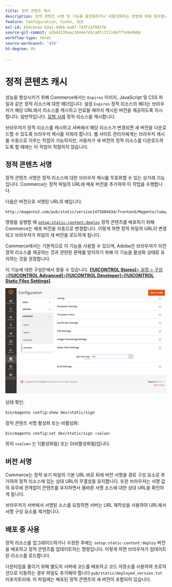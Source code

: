 ```yaml
---
title: 정적 콘텐츠 캐시
description: 정적 콘텐츠 서명 및 기능을 활성화하거나 비활성화하는 방법에 대해 알아봅니다.
feature: Configuration, Cache, SCD
exl-id: b54ceea2-b3a1-4dbb-ba87-743f2af0d2fb
source-git-commit: a2bd4139aac1044e7e5ca8fcf2114b7f7e9e9b68
workflow-type: tm+mt
source-wordcount: '433'
ht-degree: 0%

---
```


# 정적 콘텐츠 캐시

성능을 향상시키기 위해 Commerce에서는 `Expires` 이미지, JavaScript 및 CSS 파일과 같은 정적 리소스에 대한 헤더입니다.
설정 `Expires` 정적 리소스의 헤더는 브라우저가 해당 URL에서 리소스를 캐시하고 만료될 때까지 캐시된 버전을 제공하도록 지시합니다.
일반적입니다. [모범 사례](https://developer.yahoo.com/performance/rules.html#expires=) 정적 리소스를 캐시합니다.

브라우저가 정적 리소스를 캐시하고 서버에서 해당 리소스가 변경되면 새 버전을 다운로드할 수 있도록 브라우저 캐시를 지워야 합니다.
웹 사이트 관리자에게는 브라우저 캐시를 수동으로 지우는 작업이 가능하지만, 사용자가 새 버전의 정적 리소스를 다운로드하도록 할 때에는 이 작업이 적절하지 않습니다.

## 정적 콘텐츠 서명

정적 콘텐츠 서명은 정적 리소스에 대한 브라우저 캐시를 무효화할 수 있는 상거래 기능입니다.
Commerce는 정적 파일의 URL에 배포 버전을 추가하여 이 작업을 수행합니다.

다음은 버전으로 서명된 URL의 예입니다.

```terminal
http://magento2.com/pub/static/version1475604434/frontend/Magento/luma/en_US/images/logo.svg
```

명령을 실행할 때 [`setup:static-content:deploy`](../cli/static-view-file-deployment.md) 정적 콘텐츠를 배포하기 위해 Commerce는 배포 버전을 자동으로 변경합니다.
이렇게 하면 정적 파일의 URL이 변경되고 브라우저가 파일의 새 버전을 로드하게 됩니다.

Commerce에서는 기본적으로 이 기능을 사용할 수 있으며, Adobe은 브라우저가 이전 정적 리소스를 제공하는 것과 관련된 문제를 방지하기 위해 이 기능을 활성화 상태로 유지하는 것을 권장합니다.

이 기능에 대한 구성은에서 찾을 수 있습니다. [**[!UICONTROL Stores]**> 설정 > 구성 >**[!UICONTROL Advanced]**>**[!UICONTROL Developer]**>**[!UICONTROL Static Files Settings]**](https://docs.magento.com/user-guide/system/static-file-signature.html).

![정적 파일 설정](../../assets/configuration/static-files-settings.png)

상태 확인:

```bash
bin/magento config:show dev/static/sign
```

정적 콘텐츠 서명 활성화 또는 비활성화:

```bash
bin/magento config:set dev/static/sign <value>
```

위치 `<value>` 는 1(활성화됨) 또는 0(비활성화됨)입니다.

## 버전 서명

Commerce는 정적 보기 파일의 기본 URL 바로 뒤에 버전 서명을 경로 구성 요소로 추가하여 정적 리소스에 있는 상대 URL의 무결성을 유지합니다.
또한 브라우저는 서명 값의 유무에 관계없이 콘텐츠를 유지하면서 올바른 서명 소스에 대한 상대 URL을 확인하게 됩니다.

브라우저가 서버에서 서명된 소스를 요청하면 서버는 URL 재작성을 사용하여 URL에서 서명 구성 요소를 제거합니다.

## 배포 중 사용

정적 리소스를 업그레이드하거나 수정한 후에는 `setup:static-content:deploy` 버전을 배포하고 정적 콘텐츠를 업데이트하는 명령입니다. 이렇게 하면 브라우저가 업데이트된 리소스를 로드합니다.

다운타임을 줄이기 위해 별도의 서버에 코드를 배포하고 코드 저장소를 사용하여 프로덕션으로 이동하는 경우 파일도 추가해야 합니다 `pub/static/deployed_version.txt` 리포지토리에.
이 파일에는 배포된 정적 콘텐츠의 새 버전이 포함되어 있습니다.
